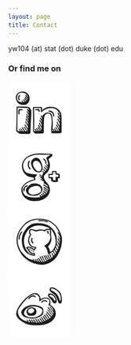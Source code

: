```yaml
---
layout: page
title: Contact
---
```


<div class="jumbotron1">
<div class="container-home">
<p>yw104 (at) stat (dot) duke (dot) edu<p>
</div>
</div>
<div class="jumbotron1">
<div class="container-home">
  <h3>Or find me on</h3>
    <div class="soci-logo">
      <a href="https://www.linkedin.com/in/ericyewang"><img id="link" src="/asset/linkedin_128_128.png" alt="linkedin"></a></div>
    <div class="soci-logo">
    <a href="https://plus.google.com/101432152708144293021"><img id="goog" src="/asset/googleplus_128_128.png" alt="google plus"></a></div>
    <div class="soci-logo">
    <a href="https://github.com/ericyewang"><img id="git" src="/asset/github_128_128.png" alt="github"></a></div>
    <div class="soci-logo">
    <a href="http://weibo.com/morning1night"><img id="sina" src="/asset/sinablogweibo_128_128.png" alt="sinablogweibo"></a></div>
  </div>
  </div>
